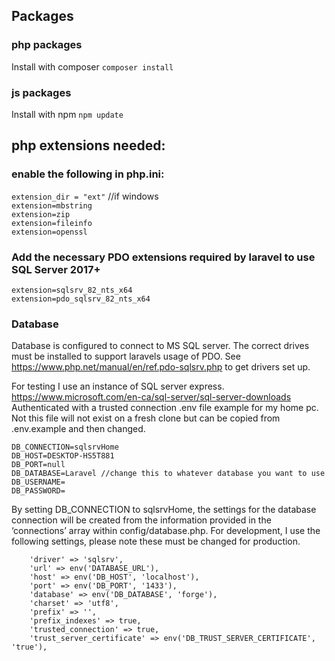 ## Packages

### php packages
Install with composer
`composer install`

### js packages
Install with npm
`npm update`


## php extensions needed:


### enable the following in php.ini:
`extension_dir = "ext"` //if windows <br>
`extension=mbstring` <br>
`extension=zip`<br>
`extension=fileinfo`<br>
`extension=openssl`<br>


### Add the necessary PDO extensions required by laravel to use SQL Server 2017+ 
`extension=sqlsrv_82_nts_x64`<br>
`extension=pdo_sqlsrv_82_nts_x64`<br>


### Database
Database is configured to connect to MS SQL server. The correct drives must be installed to support laravels usage of PDO. See https://www.php.net/manual/en/ref.pdo-sqlsrv.php to get drivers set up. 

For testing I use an instance of SQL server express. https://www.microsoft.com/en-ca/sql-server/sql-server-downloads
Authenticated with a trusted connection
.env file example for my home pc. Not this file will not exist on a fresh clone but can be copied from .env.example and then changed. <br>
````
DB_CONNECTION=sqlsrvHome
DB_HOST=DESKTOP-HS5T881
DB_PORT=null
DB_DATABASE=Laravel //change this to whatever database you want to use
DB_USERNAME=
DB_PASSWORD=
````
By setting DB_CONNECTION to sqlsrvHome, the settings for the database connection will be created from the information provided in the ‘connections’ array within config/database.php. 
For development, I use the following settings, please note these must be changed for production. 

````
    'driver' => 'sqlsrv',
    'url' => env('DATABASE_URL'),
    'host' => env('DB_HOST', 'localhost'),
    'port' => env('DB_PORT', '1433'),
    'database' => env('DB_DATABASE', 'forge'),
    'charset' => 'utf8',
    'prefix' => '',
    'prefix_indexes' => true,
    'trusted_connection' => true,
    'trust_server_certificate' => env('DB_TRUST_SERVER_CERTIFICATE', 'true'),
````

